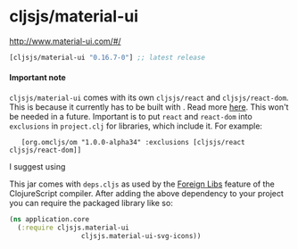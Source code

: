 # cljsjs/material-ui

http://www.material-ui.com/#/

[](dependency)
```clojure
[cljsjs/material-ui "0.16.7-0"] ;; latest release
```
[](/dependency)

#### Important note
`cljsjs/material-ui` comes with its own `cljsjs/react` and `cljsjs/react-dom`. This is because it currently has to
 be built with . Read more [here](http://www.material-ui.com/#/get-started/installation). This won't be needed in a future.
 Important is to put `react` and `react-dom` into `exclusions` in `project.clj` for libraries, which include it.
 For example:

 ```
    [org.omcljs/om "1.0.0-alpha34" :exclusions [cljsjs/react cljsjs/react-dom]]
 ```
 I suggest using


This jar comes with `deps.cljs` as used by the [Foreign Libs][flibs] feature
of the ClojureScript compiler. After adding the above dependency to your project
you can require the packaged library like so:

```clojure
(ns application.core
  (:require cljsjs.material-ui
                  cljsjs.material-ui-svg-icons))
```

[flibs]: https://github.com/clojure/clojurescript/wiki/Packaging-Foreign-Dependencies
